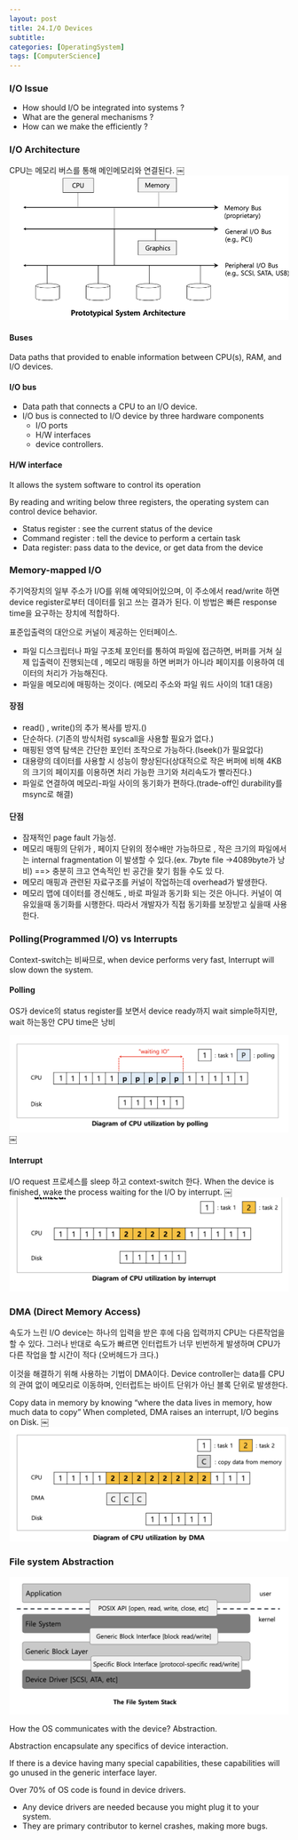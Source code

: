 ```yaml
---
layout: post
title: 24.I/O Devices 
subtitle: 
categories: [OperatingSystem]
tags: [ComputerScience]
---
```


### I/O Issue
- How should I/O be integrated into systems ?
- What are the general mechanisms ?
- How can we make the efficiently ?

### I/O Architecture 
CPU는 메모리 버스를 통해 메인메모리와 연결된다.
￼
![1.1](/assets/images/os/36.1.png)

#### Buses 
Data paths that provided to enable information between CPU(s), RAM, and I/O devices. 

#### I/O bus 
- Data path that connects a CPU to an I/O device. 
- I/O bus is connected to I/O device by three hardware components
    - I/O ports
    - H/W interfaces
    - device controllers. 

#### H/W interface
It allows the system software to control its operation

By reading and writing below three registers, the operating system can control device behavior. 
 
- Status register : see the current status of the device
- Command register : tell the device to perform a certain task
- Data register: pass data to the device, or get data from the device


### Memory-mapped I/O
주기억장치의 일부 주소가 I/O를 위해 예약되어있으며, 이 주소에서 read/write 하면 device register로부터 데이터를 읽고 쓰는 결과가 된다. 이 방법은 빠른 response time을 요구하는 장치에 적합하다.

표준입출력의 대안으로 커널이 제공하는 인터페이스. 
- 파일 디스크립터나 파일 구조체 포인터를 통하여 파일에 접근하면, 버퍼를 거쳐 실제 입출력이 진행되는데 , 메모리 매핑을 하면 버퍼가 아니라 페이지를 이용하여 데이터의 처리가 가능해진다.
- 파일을 메모리에 매핑하는 것이다. (메모리 주소와 파일 워드 사이의 1대1 대응) 

#### 장점
- read() , write()의 추가 복사를 방지.()
- 단순하다. (기존의 방식처럼 syscall을 사용할 필요가 없다.)
- 매핑된 영역 탐색은 간단한 포인터 조작으로 가능하다.(lseek()가 필요없다)
- 대용량의 데이터를 사용할 시 성능이 향상된다(상대적으로 작은 버퍼에 비해 4KB의 크기의 페이지를 이용하면 처리 가능한 크기와 처리속도가 빨라진다.)
- 파일로 연결하여 메모리-파일 사이의 동기화가 편하다.(trade-off인 durability를 msync로 해결) 

#### 단점
- 잠재적인 page fault 가능성.
- 메모리 매핑의 단위가 , 페이지 단위의 정수배만 가능하므로 , 작은 크기의 파일에서는 internal fragmentation 이 발생할 수 있다.(ex. 7byte file ->4089byte가 낭비) ==> 충분히 크고 연속적인 빈 공간을 찾기 힘들 수도 있 다.
- 메모리 매핑과 관련된 자료구조를 커널이 작업하는데 overhead가 발생한다. 
- 메모리 맵에 데이터를 경신해도 , 바로 파일과 동기화 되는 것은 아니다. 커널이 여유있을때 동기화를 시행한다. 따라서 개발자가 직접 동기화를 보장받고 싶을때 사용한다. 

### Polling(Programmed I/O) vs Interrupts 
Context-switch는 비싸므로, when device performs very fast, Interrupt will slow down the system.

#### Polling
OS가 device의 status register를 보면서 device ready까지 wait
simple하지만, wait 하는동안 CPU time은 낭비

![1.1](/assets/images/os/36.2.png)￼

#### Interrupt
I/O request 프로세스를 sleep 하고 context-switch 한다.
When the device is finished, wake the process waiting for the I/O by interrupt. 
￼
![1.1](/assets/images/os/36.3.png)

### DMA (Direct Memory Access) 
속도가 느린 I/O device는 하나의 입력을 받은 후에 다음 입력까지 CPU는 다른작업을 할 수 있다. 그러나 반대로 속도가 빠르면 인터럽트가 너무 빈번하게 발생하며 CPU가 다른 작업을 할 시간이 적다 (오버헤드가 크다.)

이것을 해결하기 위해 사용하는 기법이 DMA이다. Device controller는 data를 CPU의 관여 없이 메모리로 이동하며, 인터럽트는 바이트 단위가 아닌 블록 단위로 발생한다.

Copy data in memory by knowing “where the data lives in memory, how much data to copy” 
When completed, DMA raises an interrupt, I/O begins on Disk. 
￼
![1.1](/assets/images/os/36.4.png)

### File system Abstraction 

![1.1](/assets/images/os/36.5.png)

How the OS communicates with the device?  Abstraction.

Abstraction encapsulate any specifics of device interaction. 

If there is a device having many special capabilities, these capabilities will go unused in the generic interface layer. 

Over 70% of OS code is found in device drivers.
- Any device drivers are needed because you might plug it to your system.
- They are primary contributor to kernel crashes, making more bugs. 





